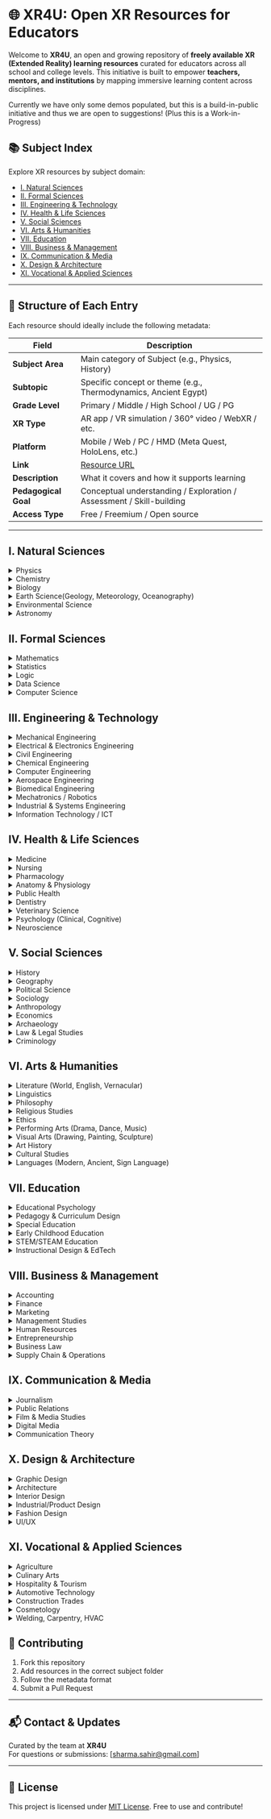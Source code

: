 # 🌐 XR4U: Open XR Resources for Educators

Welcome to **XR4U**, an open and growing repository of **freely available XR (Extended Reality) learning resources** curated for educators across all school and college levels. This initiative is built to empower **teachers, mentors, and institutions** by mapping immersive learning content across disciplines.

Currently we have only some demos populated, but this is a build-in-public initiative and thus we are open to suggestions! (Plus this is a Work-in-Progress)


## 📚 Subject Index


Explore XR resources by subject domain:

- [I. Natural Sciences](#i-natural-sciences)
- [II. Formal Sciences](#ii-formal-sciences)
- [III. Engineering & Technology](#iii-engineering--technology)
- [IV. Health & Life Sciences](#iv-health--life-sciences)
- [V. Social Sciences](#v-social-sciences)
- [VI. Arts & Humanities](#vi-arts--humanities)
- [VII. Education](#vii-education)
- [VIII. Business & Management](#viii-business--management)
- [IX. Communication & Media](#ix-communication--media)
- [X. Design & Architecture](#x-design--architecture)
- [XI. Vocational & Applied Sciences](#xi-vocational--applied-sciences)

---

## 📂 Structure of Each Entry

Each resource should ideally include the following metadata:

| Field             | Description                                                                 |
|------------------|-----------------------------------------------------------------------------|
| **Subject Area**  | Main category of Subject (e.g., Physics, History)                           |
| **Subtopic**      | Specific concept or theme (e.g., Thermodynamics, Ancient Egypt)            |
| **Grade Level**   | Primary / Middle / High School / UG / PG                                     |
| **XR Type**       | AR app / VR simulation / 360° video / WebXR / etc.                           |
| **Platform**      | Mobile / Web / PC / HMD (Meta Quest, HoloLens, etc.)                         |
| **Link**          | [Resource URL](#)                                                            |
| **Description**   | What it covers and how it supports learning                                 |
| **Pedagogical Goal** | Conceptual understanding / Exploration / Assessment / Skill-building     |
| **Access Type**   | Free / Freemium / Open source                                                |

---

## I. Natural Sciences

<details>
<summary>Physics</summary>
...
</details>

<details>
<summary>Chemistry</summary>

| Subtopic        | Application | Grade Level | XR Type | Platform | Link | Description | Pedagogical Goal | Access |
|-----------------|-------------|-------------|---------|----------|------|-------------|------------------|--------|
| ??? | Nanome | Higher Secondary| VR App  | Quest    | [Link](https://www.meta.com/en-gb/experiences/nanome-applab/3077598929010226/?srsltid=AfmBOoqTIBuf-8lX-RfxkUZmDUleyHG_bfVTnvNTb2C0bL-YdUEXrR6A) | XYZ | ??? | Free |

</details>

<details>
<summary>Biology</summary>

| Subtopic        | Application | Grade Level | XR Type | Platform | Link | Description | Pedagogical Goal | Access |
|-----------------|-------------|-------------|---------|----------|------|-------------|------------------|--------|
| ??? | Human Anatomy VR | Higher Secondary| VR App  | Quest    | [Link](https://www.meta.com/en-gb/experiences/human-anatomy-vr/6643334382420936/?srsltid=AfmBOorN3fufBvBeyCpx1BZiLtLnyyZYNSTvgnN43PkvaIMssAXv7B6s) | GGG | ??? | Free |

</details>

<details>
<summary>Earth Science(Geology, Meteorology, Oceanography)</summary>
...
</details>

<details>
<summary>Environmental Science</summary>

| Subtopic        | Application | Grade Level | XR Type | Platform | Link | Description | Pedagogical Goal | Access |
|-----------------|-------------|-------------|---------|----------|------|-------------|------------------|--------|
| ??? | Pollinator Park | Primary, Secondary | VR App  | Quest    | [Link](https://www.meta.com/en-gb/experiences/pollinator-park/3630788480370853/?srsltid=AfmBOoqDQnmlFWiSbY-v15WYfkoP6OF95sJjvWMArgSsDKOFHYSCmuGp) | XYZ | ??? | Free |

</details>


<details>
<summary>Astronomy</summary>
  ...
</details>


## II. Formal Sciences

<details>
<summary>Mathematics</summary>

...

</details>

<details>
<summary>Statistics</summary>

...

</details>

<details>
<summary>Logic</summary>

...

</details>

<details>
<summary>Data Science</summary>

...

</details>

<details>
<summary>Computer Science</summary>

...

</details>


## III. Engineering & Technology

<details>
<summary>Mechanical Engineering</summary>

...

</details>

<details>
<summary>Electrical & Electronics Engineering</summary>

...

</details>

<details>
<summary>Civil Engineering</summary>

...

</details>

<details>
<summary>Chemical Engineering</summary>

...

</details>

<details>
<summary>Computer Engineering</summary>

...

</details>

<details>
<summary>Aerospace Engineering</summary>

...

</details>

<details>
<summary>Biomedical Engineering</summary>

...

</details>

<details>
<summary>Mechatronics / Robotics</summary>

...

</details>

<details>
<summary>Industrial & Systems Engineering</summary>

...

</details>

<details>
<summary>Information Technology / ICT</summary>

...

</details>

## IV. Health & Life Sciences

<details>
<summary>Medicine</summary>

...

</details>

<details>
<summary>Nursing</summary>

...

</details>

<details>
<summary>Pharmacology</summary>

...

</details>

<details>
<summary>Anatomy & Physiology</summary>

...

</details>

<details>
<summary>Public Health</summary>

...

</details>

<details>
<summary>Dentistry</summary>

...

</details>

<details>
<summary>Veterinary Science</summary>

...

</details>

<details>
<summary>Psychology (Clinical, Cognitive)</summary>

...

</details>

<details>
<summary>Neuroscience</summary>

...

</details>

## V. Social Sciences

<details>
<summary>History</summary>

| Subtopic        | Application | Grade Level | XR Type | Platform | Link | Description | Pedagogical Goal | Access |
|-----------------|-------------|-------------|---------|----------|------|-------------|------------------|--------|
| ??? | MUVA Virtual Museum of Art | ??? | VR App  | Quest    | [Link](https://www.meta.com/en-gb/experiences/muva-virtual-museum-of-art/3807652159329155/?srsltid=AfmBOophXwIRfYXdwwpVpcXcFIceor5mdCxEDV-zjkySpikxyB89SxPd) | ??? | ??? | ??? |

</details>

<details>
<summary>Geography</summary>

...

</details>

<details>
<summary>Political Science</summary>

...

</details>

<details>
<summary>Sociology</summary>

...

</details>

<details>
<summary>Anthropology</summary>

...

</details>

<details>
<summary>Economics</summary>

...

</details>

<details>
<summary>Archaeology</summary>

...

</details>

<details>
<summary>Law & Legal Studies</summary>

...

</details>

<details>
<summary>Criminology</summary>

...

</details>

## VI. Arts & Humanities

<details>
<summary>Literature (World, English, Vernacular)</summary>

...

</details>

<details>
<summary>Linguistics</summary>

...

</details>

<details>
<summary>Philosophy</summary>

...

</details>

<details>
<summary>Religious Studies</summary>

...

</details>

<details>
<summary>Ethics</summary>

...

</details>

<details>
<summary>Performing Arts (Drama, Dance, Music)</summary>

...

</details>

<details>
<summary>Visual Arts (Drawing, Painting, Sculpture)</summary>

...

</details>

<details>
<summary>Art History</summary>

...

</details>

<details>
<summary>Cultural Studies</summary>

...

</details>

<details>
<summary>Languages (Modern, Ancient, Sign Language)</summary>

...

</details>

## VII. Education

<details>
<summary>Educational Psychology</summary>

...

</details>

<details>
<summary>Pedagogy & Curriculum Design</summary>

...

</details>

<details>
<summary>Special Education</summary>

...

</details>

<details>
<summary>Early Childhood Education</summary>

...

</details>

<details>
<summary>STEM/STEAM Education</summary>

...

</details>

<details>
<summary>Instructional Design & EdTech</summary>

...

</details>

## VIII. Business & Management

<details>
<summary>Accounting</summary>

...

</details>

<details>
<summary>Finance</summary>

...

</details>

<details>
<summary>Marketing</summary>

...

</details>

<details>
<summary>Management Studies</summary>

...

</details>

<details>
<summary>Human Resources</summary>

...

</details>

<details>
<summary>Entrepreneurship</summary>

...

</details>

<details>
<summary>Business Law</summary>

...

</details>

<details>
<summary>Supply Chain & Operations</summary>

...

</details>

## IX. Communication & Media

<details>
<summary>Journalism</summary>

...

</details>

<details>
<summary>Public Relations</summary>

...

</details>

<details>
<summary>Film & Media Studies</summary>

...

</details>

<details>
<summary>Digital Media</summary>

...

</details>

<details>
<summary>Communication Theory</summary>

...

</details>

## X. Design & Architecture

<details>
<summary>Graphic Design</summary>

...

</details>

<details>
<summary>Architecture</summary>

...

</details>

<details>
<summary>Interior Design</summary>

...

</details>

<details>
<summary>Industrial/Product Design</summary>

...

</details>

<details>
<summary>Fashion Design</summary>

...

</details>

<details>
<summary>UI/UX</summary>

...

</details>

## XI. Vocational & Applied Sciences

<details>
<summary>Agriculture</summary>

...

</details>

<details>
<summary>Culinary Arts</summary>

...

</details>

<details>
<summary>Hospitality & Tourism</summary>

...

</details>

<details>
<summary>Automotive Technology</summary>

...

</details>

<details>
<summary>Construction Trades</summary>

...

</details>

<details>
<summary>Cosmetology</summary>

...

</details>

<details>
<summary>Welding, Carpentry, HVAC</summary>

...

</details>


## 🤝 Contributing

1. Fork this repository  
2. Add resources in the correct subject folder  
3. Follow the metadata format  
4. Submit a Pull Request

---

## 📬 Contact & Updates

Curated by the team at **XR4U**  
For questions or submissions: [sharma.sahir@gmail.com]

---

## 🧠 License

This project is licensed under [MIT License](LICENSE). Free to use and contribute!


